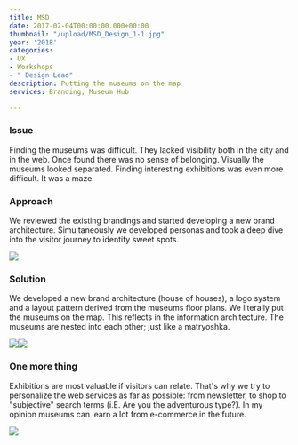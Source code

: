 ```yaml
---
title: MSD
date: 2017-02-04T00:00:00.000+00:00
thumbnail: "/upload/MSD_Design_1-1.jpg"
year: '2018'
categories:
- UX
- Workshops
- " Design Lead"
description: Putting the museums on the map
services: Branding, Museum Hub

---
```

### Issue

<p class ="lead">Finding the museums was difficult. They lacked visibility both in the city and in the web. Once found there was no sense of belonging. Visually the museums looked separated. Finding interesting exhibitions was even more difficult. It was a maze.</p>

### Approach

We reviewed the existing brandings and started developing a new brand architecture. Simultaneously we developed personas and took a deep dive into the visitor journey to identify sweet spots.

![](/upload/MSD_Design_2-1.jpg)

### Solution

We developed a new brand architecture (house of houses), a logo system and a layout pattern derived from the museums floor plans. We literally put the museums on the map. This reflects in the information architecture. The museums are nested into each other; just like a matryoshka.

![](/upload/MSD_Design_3-1.jpg)![](/upload/MSD_Design_4.jpg)

### One more thing

Exhibitions are most valuable if visitors can relate. That's why we try to personalize the web services as far as possible: from newsletter, to shop to "subjective" search terms (i.E. Are you the adventurous type?). In my opinion museums can learn a lot from e-commerce in the future.

![](/upload/MSD_Design_1-1.jpg)